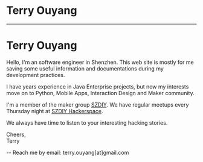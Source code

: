 # Terry Ouyang

---------------------

# Terry Ouyang

Hello, I'm an software engineer in Shenzhen. This web site is mostly for me saving some useful information and documentations during my development practices.

I have years experience in Java Enterprise projects, but now my interests move on to Python, Mobile Apps, Interaction Design and Maker community.

I'm a member of the maker group [SZDIY](http://szdiy.org/). We have regular meetups every Thursday night at [SZDIY Hackerspace](http://wiki.szdiy.org/).

We always have time to listen to your interesting hacking stories.

Cheers,<br/>
Terry

--
Reach me by email: terry.ouyang[at]gmail.com
